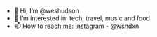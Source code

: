 - 👋 Hi, I’m @weshudson
- 👀 I’m interested in: tech, travel, music and food 
- 📫 How to reach me: instagram - @wshdxn 

<!---
weshudson/weshudson is a ✨ special ✨ repository because its `README.md` (this file) appears on your GitHub profile.
You can click the Preview link to take a look at your changes.
--->
